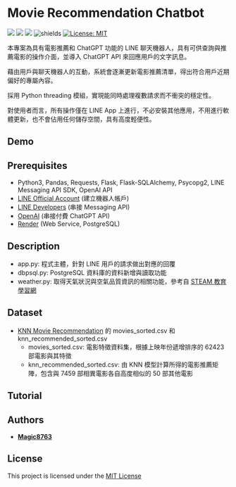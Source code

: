 # Movie Recommendation Chatbot
![](https://img.shields.io/github/stars/Magic8763/TPMP.svg) ![](https://img.shields.io/github/watchers/Magic8763/TPMP.svg) ![](https://img.shields.io/github/forks/Magic8763/TPMP.svg) ![shields](https://img.shields.io/badge/python-3.11%2B-blue.svg?style=flat-square) [![License: MIT](https://img.shields.io/badge/License-MIT-yellow.svg?style=flat-square)](https://opensource.org/licenses/MIT)

本專案為具有電影推薦和 ChatGPT 功能的 LINE 聊天機器人，具有可供查詢與推薦電影的操作介面，並導入 ChatGPT API 來回應用戶的文字訊息。

藉由用戶與聊天機器人的互動，系統會逐漸更新電影推薦清單，得出符合用戶近期偏好的專屬內容。

採用 Python threading 模組，實現能同時處理複數請求而不衝突的穩定性。

對使用者而言，所有操作僅在 LINE App 上進行，不必安裝其他應用，不用進行軟體更新，也不會佔用任何儲存空間，具有高度輕便性。 

## Demo

## Prerequisites
- Python3, Pandas, Requests, Flask, Flask-SQLAlchemy, Psycopg2, LINE Messaging API SDK, OpenAI API
- [LINE Official Account](https://manager.line.biz/) (建立機器人帳戶)
- [LINE Developers](https://developers.line.biz/en/) (串接 Messaging API)
- [OpenAI](https://platform.openai.com/) (串接付費 ChatGPT API)
- [Render](https://render.com/) (Web Service, PostgreSQL)

## Description
- app.py: 程式主體，針對 LINE 用戶的請求做出對應的回覆
- dbpsql.py: PostgreSQL 資料庫的資料新增與讀取功能
- weather.py: 取得天氣狀況與空氣品質資訊的相關功能，參考自 [STEAM 教育學習網](https://steam.oxxostudio.tw/category/python/example/line-bot-weather-3.html)

## Dataset
- [KNN Movie Recommendation](https://github.com/Magic8763/knn_recommendation) 的 movies_sorted.csv 和 knn_recommended_sorted.csv
  - movies_sorted.csv: 電影特徵資料集，根據上映年份遞增排序的 62423 部電影與其特徵
  - knn_recommended_sorted.csv: 由 KNN 模型計算所得的電影推薦矩陣，包含與 7459 部相異電影各自高度相似的 50 部其他電影

## Tutorial


## Authors
* **[Magic8763](https://github.com/Magic8763)**

## License
This project is licensed under the [MIT License](https://github.com/Magic8763/linebot_on_Render/blob/main/LICENSE)
